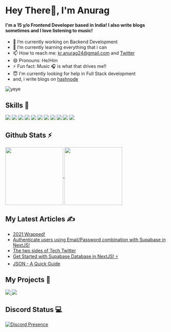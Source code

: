 # Hey There👋, I'm Anurag

#### I'm a 15 y/o Frontend Developer based in India! I also write blogs sometimes and I love listening to music!
     
- 🔭 I’m currently working on Backend Development <br>
- 🌱 I’m currently learning everything that i can<br>
- 📫 How to reach me: kr.anurag24@gmail.com and <a href="https://twitter.com/kr_anurag_">Twitter</a> <br>
- 😄 Pronouns: He/Him <br>
- ⚡ Fun fact: Music 🎧 is what that drives me!!  <br>
- 😇 I'm currently looking for help in Full Stack development <br>
- and, i write blogs on <a href='#'>hashnode</a>

![yeye](https://raw.githubusercontent.com/seanprashad/slackmoji/master/emoji/blob/blob-dundundun-gif.gif)

## Skills 🚀

![](https://img.shields.io/badge/JavaScript-323330?style=for-the-badge&amp;logo=javascript&amp)
![](https://img.shields.io/badge/json-5E5C5C?style=for-the-badge&amp;logo=json&amp)
![](https://img.shields.io/badge/npm-CB3837?style=for-the-badge&amp;logo=npm&amp;logoColor=white)
![](https://img.shields.io/badge/Sass-CC6699?style=for-the-badge&amp;logo=sass&amp;logoColor=white)
![](https://img.shields.io/badge/React-20232A?style=for-the-badge&amp;logo=react&amp;logoColor=61DAFB)
![](https://img.shields.io/badge/Tailwind_CSS-38B2AC?style=for-the-badge&amp;logo=tailwind-css&amp;logoColor=white)
![](https://img.shields.io/badge/fastapi-109989?style=for-the-badge&amp;logo=FASTAPI&amp;logoColor=white)
![](https://img.shields.io/badge/next.js-000000?style=for-the-badge&amp;logo=nextdotjs&amp;logoColor=white)
![](https://img.shields.io/badge/firebase-ffca28?style=for-the-badge&amp;logo=firebase&amp;logoColor=black)
![](https://img.shields.io/badge/TypeScript-007ACC?style=for-the-badge&logo=typescript&logoColor=white)
![](https://img.shields.io/badge/Yarn-2C8EBB?style=for-the-badge&logo=yarn&logoColor=white)

## Github Stats ⚡

<a href="https://github.com/kr-anurag">
  <img align="center" src="https://github-readme-stats.vercel.app/api?username=kr-anurag&amp;show_icons=true&amp;theme=midnight-purple"  height="180" witdh="500" />
</a>
<a href="https://github.com/kr-anurag">
  <img align="center" src="http://github-readme-streak-stats.herokuapp.com?user=kr-anurag&theme=radical" height="180" witdh="500" />
</a>

## My Latest Articles ✍️

<!-- BLOG-POST-LIST:START -->
- [2021 Wrapped!](https://blog.anurag.tech/2021-wrapped)
- [Authenticate users using Email/Password combination with Supabase in NextJS!](https://blog.anurag.tech/emailpass-auth-in-nextjs-with-supabase)
- [The two sides of Tech Twitter](https://blog.anurag.tech/the-two-sides-of-tech-twitter)
- [Get Started with Supabase Database in NextJS! ⚡](https://blog.anurag.tech/get-started-with-supabase-database-in-nextjs)
- [JSON  - A Quick Guide](https://blog.anurag.tech/json-tour)
<!-- BLOG-POST-LIST:END -->

## My Projects  📁

<a href="https://github.com/avneesh0612/Orbits-UI">
     <img src="https://github-readme-stats.vercel.app/api/pin/?username=avneesh0612&repo=Orbits-UI&theme=nightowl" />
</a>

<a href="https://github.com/kr-anurag/gradient-deck">
     <img src="https://github-readme-stats.vercel.app/api/pin/?username=kr-anurag&repo=gradient-deck&theme=nightowl" />
</a>

## Discord Status 💻

[![Discord Presence](https://lanyard.cnrad.dev/api/849171428497424404)](https://discord.com/users/849171428497424404)
